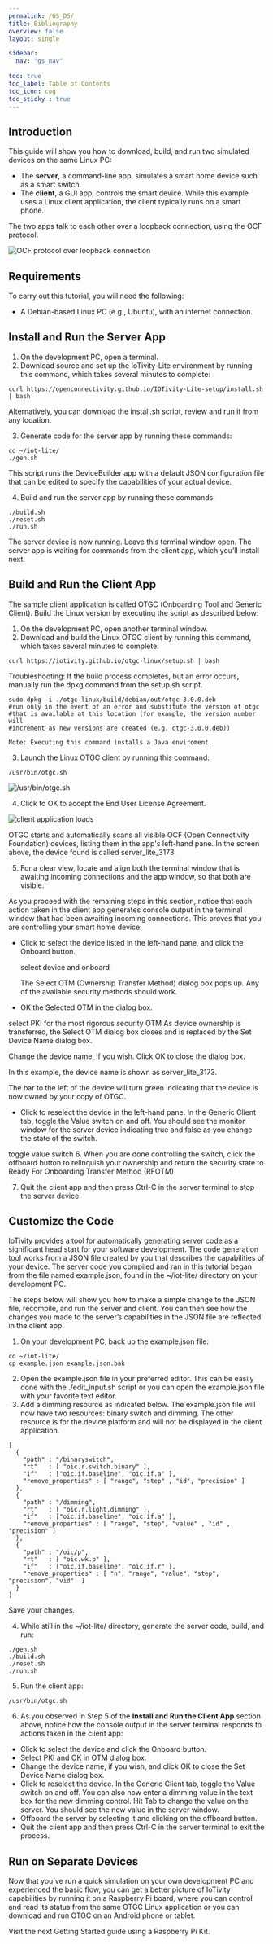 ```yaml
---
permalink: /GS_DS/
title: Bibliography
overview: false
layout: single

sidebar:
  nav: "gs_nav"
  
toc: true
toc_label: Table of Contents
toc_icon: cog
toc_sticky : true
---
```


## Introduction
This guide will show you how to download, build, and run two simulated devices on the same Linux PC:

* The **server**, a command-line app, simulates a smart home device such as a smart switch.
* The **client**, a GUI app, controls the smart device. While this example uses a Linux client application, the client typically runs on a smart phone.

The two apps talk to each other over a loopback connection, using the OCF protocol.


![OCF protocol over loopback connection](../assets/images/ocfprotocol-loopback-connection.png "The configuration")


## Requirements

To carry out this tutorial, you will need the following:

* A Debian-based Linux PC (e.g., Ubuntu), with an internet connection.

## Install and Run the Server App

1. On the development PC, open a terminal.
2. Download source and set up the IoTivity-Lite environment by running this command, which takes several minutes to complete:
  ```
  curl https://openconnectivity.github.io/IOTivity-Lite-setup/install.sh | bash
  ```
  Alternatively, you can download the install.sh script, review and run it from any location.

3. Generate code for the server app by running these commands:
  ```
  cd ~/iot-lite/
  ./gen.sh
  ```

  This script runs the DeviceBuilder app with a default JSON configuration file that can be edited to specify the capabilities of your actual device.

4. Build and run the server app by running these commands:
  ```
  ./build.sh
  ./reset.sh
  ./run.sh
  ```
  The server device is now running. Leave this terminal window open. The server app is waiting for commands from the client app, which you’ll install next.

## Build and Run the Client App

The sample client application is called OTGC (Onboarding Tool and Generic Client). 
Build the Linux version by executing the script as described below:

1. On the development PC, open another terminal window.
2. Download and build the Linux OTGC client by running this command, which takes several minutes to complete:
  ```
  curl https://iotivity.github.io/otgc-linux/setup.sh | bash
  ```
  Troubleshooting: If the build process completes, but an error occurs, manually run the dpkg command from the setup.sh script.
  
  ```
  sudo dpkg -i ./otgc-linux/build/debian/out/otgc-3.0.0.deb
  #run only in the event of an error and substitute the version of otgc
  #that is available at this location (for example, the version number will
  #increment as new versions are created (e.g. otgc-3.0.0.deb))

  Note: Executing this command installs a Java enviroment.
  ```
3. Launch the Linux OTGC client by running this command:
  ```
  /usr/bin/otgc.sh
  ```
  ![/usr/bin/otgc.sh](../assets/images/usr-bin-otgc.sh.png "The command to start otgc")

4. Click to OK to accept the End User License Agreement.

  ![client application loads](../assets/images/client-application-loads.png "client application loads")

  OTGC starts and automatically scans all visible OCF (Open Connectivity Foundation) devices, listing them in the app's left-hand pane. In the screen above, the device found is called server_lite_3173.

5. For a clear view, locate and align both the terminal window that is awaiting incoming connections and the app window, so that both are visible.

  As you proceed with the remaining steps in this section, notice that each action taken in the client app generates console output in the terminal window that had been awaiting incoming connections. 
  This proves that you are controlling your smart home device:

  * Click to select the device listed in the left-hand pane, and click the Onboard button.

    select device and onboard

    The Select OTM (Ownership Transfer Method) dialog box pops up. Any of the available security methods should work.

  * OK the Selected OTM in the dialog box.

  select PKI for the most rigorous security OTM
  As device ownership is transferred, the Select OTM dialog box closes and is replaced by the Set Device Name dialog box.

  Change the device name, if you wish. Click OK to close the dialog box.

  In this example, the device name is shown as server_lite_3173.

  The bar to the left of the device will turn green indicating that the device is now owned by your copy of OTGC.

  * Click to reselect the device in the left-hand pane. In the Generic Client tab, toggle the Value switch on and off. You should see the monitor window for the server device indicating true and false as you change the state of the switch.

toggle value switch
6. When you are done controlling the switch, click the offboard button to relinquish your ownership and return the security state to Ready For Onboarding Transfer Method (RFOTM)

7. Quit the client app and then press Ctrl-C in the server terminal to stop the server device.

## Customize the Code

IoTivity provides a tool for automatically generating server code as a significant head start for your software development. The code generation tool works from a JSON file created by you that describes the capabilities of your device. The server code you compiled and ran in this tutorial began from the file named example.json, found in the ~/iot-lite/ directory on your development PC.

The steps below will show you how to make a simple change to the JSON file, recompile, and run the server and client. You can then see how the changes you made to the server’s capabilities in the JSON file are reflected in the client app.

1. On your development PC, back up the example.json file:
  ```
  cd ~/iot-lite/
  cp example.json example.json.bak
  ```

2. Open the example.json file in your preferred editor. This can be easily done with the ./edit_input.sh script or you can open the example.json file with your favorite text editor.
3. Add a dimming resource as indicated below. The example.json file will now have two resources: binary switch and dimming. The other resource is for the device platform and will not be displayed in the client application.
  ```
  [
    {
      "path" : "/binaryswitch",
      "rt"   : [ "oic.r.switch.binary" ],
      "if"   : ["oic.if.baseline", "oic.if.a" ],
      "remove_properties" : [ "range", "step" , "id", "precision" ]
    },
    {
      "path" : "/dimming",
      "rt"   : [ "oic.r.light.dimming" ],
      "if"   : ["oic.if.baseline", "oic.if.a" ],
      "remove_properties" : [ "range", "step", "value" , "id" , "precision" ]
    },
    {
      "path" : "/oic/p",
      "rt"   : [ "oic.wk.p" ],
      "if"   : ["oic.if.baseline", "oic.if.r" ],
      "remove_properties" : [ "n", "range", "value", "step", "precision", "vid"  ]
    }
  ]
  ```
  Save your changes.

4. While still in the ~/iot-lite/ directory, generate the server code, build, and run:
  ```
  ./gen.sh
  ./build.sh
  ./reset.sh
  ./run.sh
  ```
5. Run the client app:
  ```
  /usr/bin/otgc.sh
  ```
6. As you observed in Step 5 of the **Install and Run the Client App** section above, notice how the console output in the server terminal responds to actions taken in the client app:

  * Click to select the device and click the Onboard button.
  * Select PKI and OK in OTM dialog box.
  * Change the device name, if you wish, and click OK to close the Set Device Name dialog box.
  * Click to reselect the device. In the Generic Client tab, toggle the Value switch on and off. 
    You can also now enter a dimming value in the text box for the new dimming control. Hit Tab to change the value on the server. You should see the new   value in the server window.
  * Offboard the server by selecting it and clicking on the offboard button.
  * Quit the client app and then press Ctrl-C in the server terminal to exit the process.

## Run on Separate Devices

Now that you’ve run a quick simulation on your own development PC and experienced the basic flow, you can get a better picture of IoTivity capabilities by running it on a Raspberry Pi board, where you can control and read its status from the same OTGC Linux application or you can download and run OTGC on an Android phone or tablet.

Visit the next Getting Started guide using a Raspberry Pi Kit.

